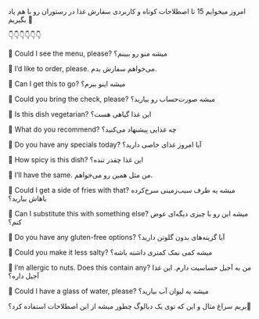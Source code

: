 امروز میخوایم 15 تا اصطلاحات کوتاه و کاربردی سفارش غذا در رستوران رو با هم یاد بگیریم 🍟

👇👇👇👇👇👇

🔵 Could I see the menu, please?
میشه منو رو ببینم؟

🔵 I’d like to order, please.
می‌خواهم سفارش بدم.

🔵 Can I get this to go?
میشه اینو ببرم؟

🔵 Could you bring the check, please?
میشه صورت‌حساب رو بیارید؟

🔵 Is this dish vegetarian?
این غذا گیاهی هست؟

🔵 What do you recommend?
چه غذایی پیشنهاد می‌کنید؟

🔵 Do you have any specials today?
آیا امروز غذای خاصی دارید؟

🔵 How spicy is this dish?
این غذا چقدر تنده؟

🔵 I’ll have the same.
من مثل همین رو می‌خواهم.

🔵 Could I get a side of fries with that?
میشه یه طرف سیب‌زمینی سرخ‌کرده باهاش بیارید؟

🔵 Can I substitute this with something else?
میشه این رو با چیزی دیگه‌ای عوض کنم؟

🔵 Do you have any gluten-free options?
آیا گزینه‌های بدون گلوتن دارید؟

🔵 Could you make it less salty?
میشه کمی نمک کمتری داشته باشه؟

🔵 I’m allergic to nuts. Does this contain any?
من به آجیل حساسیت دارم. این غذا آجیل داره؟

🔵 Could I have a glass of water, please?
میشه یه لیوان آب بیارید؟

بریم سراغ مثال و این که توی یک دیالوگ چطور میشه از این اصطلاحات استفاده کرد؟💯